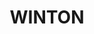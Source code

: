 ---
lastmod: '2025-04-06T06:05:20+00:00'
latitude: -31.17375
layout: suburb
longitude: 150.729574
postcode: '2344'
state: NSW
title: WINTON
url: /nsw/winton/
---